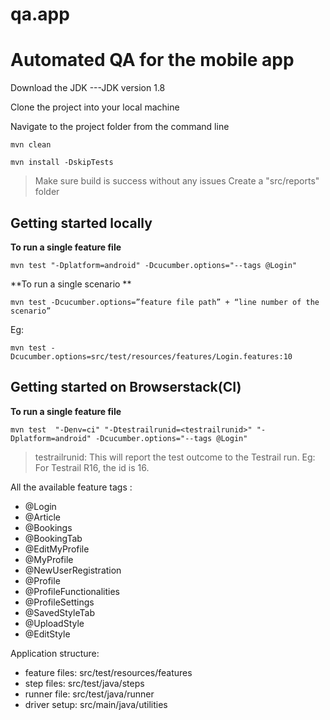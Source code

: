 # qa.app
# Automated QA for the mobile app

Download the JDK ---JDK version 1.8

Clone the project into your local machine

Navigate to the project folder from the command line
```
mvn clean
```
```
mvn install -DskipTests
```
> Make sure build is success without any issues
> Create a "src/reports" folder

## Getting started locally

**To run a single feature file**
```
mvn test "-Dplatform=android" -Dcucumber.options="--tags @Login"
```

**To run a single scenario **
``` 
mvn test -Dcucumber.options=”feature file path” + “line number of the scenario”
```
Eg:
```
mvn test -Dcucumber.options=src/test/resources/features/Login.features:10
```


## Getting started on Browserstack(CI)

**To run a single feature file**
```
mvn test  "-Denv=ci" "-Dtestrailrunid=<testrailrunid>" "-Dplatform=android" -Dcucumber.options="--tags @Login" 
```

> testrailrunid: This will report the test outcome to the Testrail run. Eg: For Testrail R16, the id is 16.



All the available feature tags :
- @Login
- @Article
- @Bookings
- @BookingTab
- @EditMyProfile
- @MyProfile
- @NewUserRegistration
- @Profile
- @ProfileFunctionalities
- @ProfileSettings
- @SavedStyleTab
- @UploadStyle
- @EditStyle
                    
                 
Application structure:

- feature files: src/test/resources/features
- step files: src/test/java/steps
- runner file: src/test/java/runner
- driver setup: src/main/java/utilities
